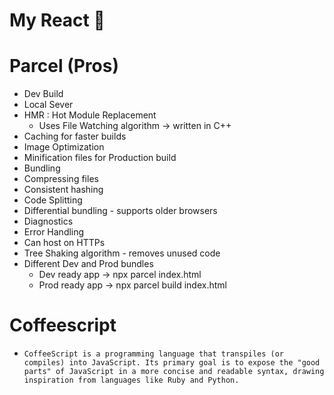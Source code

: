 # My React 🚀


# Parcel (Pros)
- Dev Build
- Local Sever
- HMR : Hot Module Replacement
    - Uses File Watching algorithm -> written in C++
- Caching for faster builds
- Image Optimization
- Minification files for Production build
- Bundling
- Compressing files
- Consistent hashing
- Code Splitting
- Differential bundling - supports older browsers
- Diagnostics
- Error Handling
- Can host on HTTPs
- Tree Shaking algorithm - removes unused code
- Different Dev and Prod bundles
    - Dev ready app -> npx parcel index.html
    - Prod ready app -> npx parcel build index.html
    
    

# Coffeescript 
-     CoffeeScript is a programming language that transpiles (or compiles) into JavaScript. Its primary goal is to expose the "good parts" of JavaScript in a more concise and readable syntax, drawing inspiration from languages like Ruby and Python. 